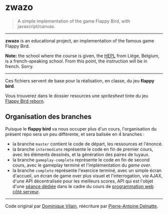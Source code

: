 # zwazo

> A simple implementation of the game Flappy Bird, with javascript/canvas.

* * *

**zwazo** is an educational project, an implementation of the famous game Flappy Bird.

**Note:** the school where the course is given, the [HEPL](http://www.provincedeliege.be/hauteecole) from Liège, Belgium, is a french-speaking school. From this point, the instruction will be in french. Sorry.

* * *

Ces fichiers servent de base pour la réalisation, en classe, du jeu **flappy bird**.

Vous trouverez dans le dossier resources une _spritesheet_ tirée du jeu [Flappy Bird reborn](http://www.loopeex.com/html5-games/flappy-bird-reborn/).

## Organisation des branches

Puisque le **flappy bird** va nous occuper plus d'un cours, l'organisation du présent repo sera un peu différente, et sera balisée en 4 branches : 

* la branche `master` contient le code de départ, les ressources et l'énoncé.
* la branche `intermediate` représente le code en fin de premier cours, avec les éléments dessinés, et la génération des paires de tuyaux.
* la branche `gameplay-complete` représente le code en fin de second cours, avec le gameplay terminé et l'implémentation du _game over_.
* la branche `complete` représente l'exercice terminé, avec un simple écran d'accueil, un écran de game over plus visuel et l'interrogation, _via_ AJAX, d'une API décentralisée pour les meilleurs scores, API qui est l'objet d'une [séance dédiée](https://github.com/hepl-pwcs/fla.p.i) dans le cadre du cours de [programmation web côté serveur](https://github.com/hepl-pwcs).

* * *

Code original par [Dominique Vilain](https://github.com/dominiquevilain), réécriture par [Pierre-Antoine Delnatte](https://github.com/leny).
